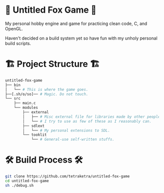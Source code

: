 # 🦊 Untitled Fox Game 🦊

My personal hobby engine and game for practicing clean code, C, and OpenGL.

Haven't decided on a build system yet so have fun with my unholy personal build scripts.

# 🏗️ Project Structure 🏗️
```sh
untitled-fox-game
├── bin
│   └── # This is where the game goes.
├──[.sh/o/so]── # Magic. Do not touch. 
└── src
    ├── main.c
    └── modules
        ├── external
        │   ├── # Misc external file for libraries made by other people.
        │   └── # I try to use as few of these as I reasonably can.
        ├── sdlext
        │   └── # My personal extensions to SDL.
        └── tooklit
            └── # General-use self-written stuffs.
```

# 🛠️ Build Process 🛠️
```sh
git clone https://github.com/tetraketra/untitled-fox-game
cd untitled-fox-game
sh ./debug.sh
```
